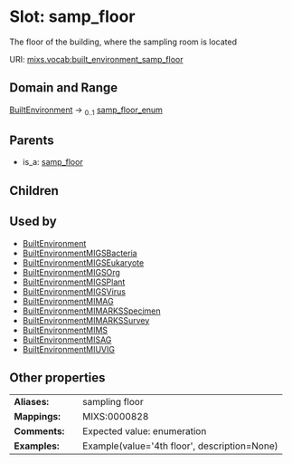 
# Slot: samp_floor


The floor of the building, where the sampling room is located

URI: [mixs.vocab:built_environment_samp_floor](https://w3id.org/mixs/vocab/built_environment_samp_floor)


## Domain and Range

[BuiltEnvironment](BuiltEnvironment.md) &#8594;  <sub>0..1</sub> [samp_floor_enum](samp_floor_enum.md)

## Parents

 *  is_a: [samp_floor](samp_floor.md)

## Children


## Used by

 * [BuiltEnvironment](BuiltEnvironment.md)
 * [BuiltEnvironmentMIGSBacteria](BuiltEnvironmentMIGSBacteria.md)
 * [BuiltEnvironmentMIGSEukaryote](BuiltEnvironmentMIGSEukaryote.md)
 * [BuiltEnvironmentMIGSOrg](BuiltEnvironmentMIGSOrg.md)
 * [BuiltEnvironmentMIGSPlant](BuiltEnvironmentMIGSPlant.md)
 * [BuiltEnvironmentMIGSVirus](BuiltEnvironmentMIGSVirus.md)
 * [BuiltEnvironmentMIMAG](BuiltEnvironmentMIMAG.md)
 * [BuiltEnvironmentMIMARKSSpecimen](BuiltEnvironmentMIMARKSSpecimen.md)
 * [BuiltEnvironmentMIMARKSSurvey](BuiltEnvironmentMIMARKSSurvey.md)
 * [BuiltEnvironmentMIMS](BuiltEnvironmentMIMS.md)
 * [BuiltEnvironmentMISAG](BuiltEnvironmentMISAG.md)
 * [BuiltEnvironmentMIUVIG](BuiltEnvironmentMIUVIG.md)

## Other properties

|  |  |  |
| --- | --- | --- |
| **Aliases:** | | sampling floor |
| **Mappings:** | | MIXS:0000828 |
| **Comments:** | | Expected value: enumeration |
| **Examples:** | | Example(value='4th floor', description=None) |

